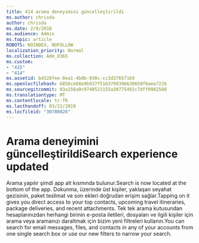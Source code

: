 ```yaml
---
title: 414 arama deneyimini güncelleştirildi
ms.author: chrisda
author: chrisda
ms.date: 2/9/2018
ms.audience: Admin
ms.topic: article
ROBOTS: NOINDEX, NOFOLLOW
localization_priority: Normal
ms.collection: Adm_O365
ms.custom:
- "415"
- "414"
ms.assetid: bd328fee-8ea1-4b0b-930c-cc3d3765f1b9
ms.openlocfilehash: 6856ce68e9b937f5163799396630658f0aee7226
ms.sourcegitcommit: 03a156a9c9740521155a30775492c7dff0982588
ms.translationtype: MT
ms.contentlocale: tr-TR
ms.lasthandoff: 03/22/2019
ms.locfileid: "30780826"
---
```

# <a name="search-experience-updated"></a><span data-ttu-id="78b6a-102">Arama deneyimini güncelleştirildi</span><span class="sxs-lookup"><span data-stu-id="78b6a-102">Search experience updated</span></span>

<span data-ttu-id="78b6a-103">Arama yapılır şimdi app alt kısmında bulunur.</span><span class="sxs-lookup"><span data-stu-id="78b6a-103">Search is now located at the bottom of the app.</span></span> <span data-ttu-id="78b6a-104">Dokunma, üzerinde üst kişiler, yaklaşan seyahat gezisinin, paket teslimat ve son ekleri doğrudan erişim sağlar.</span><span class="sxs-lookup"><span data-stu-id="78b6a-104">Tapping on it gives you direct access to your top contacts, upcoming travel itineraries, package deliveries, and recent attachments.</span></span> <span data-ttu-id="78b6a-105">Tek tek arama kutusundan hesaplarınızdan herhangi birinin e-posta iletileri, dosyaları ve ilgili kişiler için arama veya aramanızı daraltmak için bizim yeni filtreleri kullanın.</span><span class="sxs-lookup"><span data-stu-id="78b6a-105">You can search for email messages, files, and contacts in any of your accounts from one single search box or use our new filters to narrow your search.</span></span>
  

